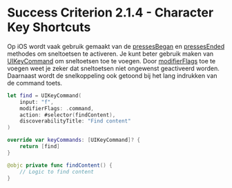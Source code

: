 # Success Criterion 2.1.4 - Character Key Shortcuts

Op iOS wordt vaak gebruik gemaakt van de [pressesBegan](https://developer.apple.com/documentation/uikit/uiresponder/1621134-pressesbegan) en [pressesEnded](https://developer.apple.com/documentation/uikit/uiresponder/1621128-pressesended) methodes om sneltoetsen te activeren. Je kunt beter gebruik maken van [UIKeyCommand](https://developer.apple.com/documentation/uikit/uikeycommand) om sneltoetsen toe te voegen. Door [modifierFlags](https://developer.apple.com/documentation/uikit/uikeymodifierflags) toe te voegen weet je zeker dat sneltoetsen niet ongewenst geactiveerd worden. Daarnaast wordt de snelkoppeling ook getoond bij het lang indrukken van de command toets.

```swift
let find = UIKeyCommand(
    input: "f", 
    modifierFlags: .command, 
    action: #selector(findContent), 
    discoverabilityTitle: "Find content"
)

override var keyCommands: [UIKeyCommand]? {
    return [find]
}

@objc private func findContent() {
    // Logic to find content
}
```
